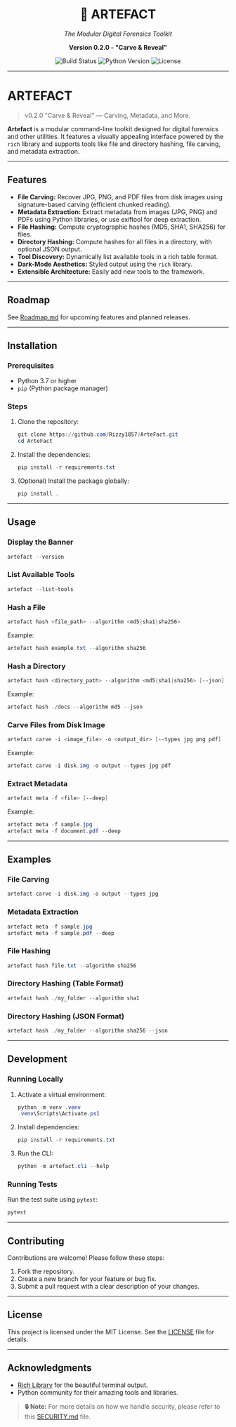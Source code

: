 <h1 align="center">🧠 ARTEFACT</h1>
<p align="center"><i>The Modular Digital Forensics Toolkit</i></p>
<p align="center"><b>Version 0.2.0 - "Carve & Reveal"</b></p>
<p align="center">
  <img src="https://img.shields.io/badge/build-passing-brightgreen?style=flat-square" alt="Build Status"/>
  <img src="https://img.shields.io/badge/python-3.7+-blue?style=flat-square" alt="Python Version"/>
  <img src="https://img.shields.io/badge/license-MIT-yellow?style=flat-square" alt="License"/>
</p>

---

# ARTEFACT
>
> v0.2.0 "Carve & Reveal" — Carving, Metadata, and More.

**Artefact** is a modular command-line toolkit designed for digital forensics and other utilities. It features a visually appealing interface powered by the `rich` library and supports tools like file and directory hashing, file carving, and metadata extraction.

---

## Features

- **File Carving:** Recover JPG, PNG, and PDF files from disk images using signature-based carving (efficient chunked reading).
- **Metadata Extraction:** Extract metadata from images (JPG, PNG) and PDFs using Python libraries, or use exiftool for deep extraction.
- **File Hashing:** Compute cryptographic hashes (MD5, SHA1, SHA256) for files.
- **Directory Hashing:** Compute hashes for all files in a directory, with optional JSON output.
- **Tool Discovery:** Dynamically list available tools in a rich table format.
- **Dark-Mode Aesthetics:** Styled output using the `rich` library.
- **Extensible Architecture:** Easily add new tools to the framework.

---

## Roadmap

See [Roadmap.md](./Roadmap.md) for upcoming features and planned releases.

---

## Installation

### Prerequisites

- Python 3.7 or higher
- `pip` (Python package manager)

### Steps

1. Clone the repository:

   ```powershell
   git clone https://github.com/Rizzy1857/ArteFact.git
   cd ArteFact
   ```

2. Install the dependencies:

   ```powershell
   pip install -r requirements.txt
   ```

3. (Optional) Install the package globally:

   ```powershell
   pip install .
   ```

---

## Usage

### Display the Banner

```powershell
artefact --version
```

### List Available Tools

```powershell
artefact --list-tools
```

### Hash a File

```powershell
artefact hash <file_path> --algorithm <md5|sha1|sha256>
```

Example:

```powershell
artefact hash example.txt --algorithm sha256
```

### Hash a Directory

```powershell
artefact hash <directory_path> --algorithm <md5|sha1|sha256> [--json]
```

Example:

```powershell
artefact hash ./docs --algorithm md5 --json
```

### Carve Files from Disk Image

```powershell
artefact carve -i <image_file> -o <output_dir> [--types jpg png pdf]
```

Example:

```powershell
artefact carve -i disk.img -o output --types jpg pdf
```

### Extract Metadata

```powershell
artefact meta -f <file> [--deep]
```

Example:

```powershell
artefact meta -f sample.jpg
artefact meta -f document.pdf --deep
```

---

## Examples

### File Carving

```powershell
artefact carve -i disk.img -o output --types jpg
```

### Metadata Extraction

```powershell
artefact meta -f sample.jpg
artefact meta -f sample.pdf --deep
```

### File Hashing

```powershell
artefact hash file.txt --algorithm sha256
```

### Directory Hashing (Table Format)

```powershell
artefact hash ./my_folder --algorithm sha1
```

### Directory Hashing (JSON Format)

```powershell
artefact hash ./my_folder --algorithm sha256 --json
```

---

## Development

### Running Locally

1. Activate a virtual environment:

   ```powershell
   python -m venv .venv
   .venv\Scripts\Activate.ps1
   ```

2. Install dependencies:

   ```powershell
   pip install -r requirements.txt
   ```

3. Run the CLI:

   ```powershell
   python -m artefact.cli --help
   ```

### Running Tests

Run the test suite using `pytest`:

```powershell
pytest
```

---

## Contributing

Contributions are welcome! Please follow these steps:

1. Fork the repository.
2. Create a new branch for your feature or bug fix.
3. Submit a pull request with a clear description of your changes.

---

## License

This project is licensed under the MIT License. See the [LICENSE](LICENSE) file for details.

---

## Acknowledgments

- [Rich Library](https://github.com/Textualize/rich) for the beautiful terminal output.
- Python community for their amazing tools and libraries.

> **🔒 Note:** For more details on how we handle security, please refer to this [SECURITY.md](SECURITY.md) file.
